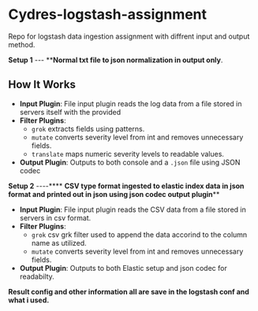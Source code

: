 # Cydres-logstash-assignment
Repo for logstash data ingestion assignment with diffrent input and output method.

**Setup 1** --- ****Normal txt file to json normalization in output only**.

## How It Works
- **Input Plugin**: File input plugin reads the log data from a file stored in servers itself with the provided 
- **Filter Plugins**:
  - `grok` extracts fields using patterns.
  - `mutate` converts severity level from int and removes unnecessary fields.
  - `translate` maps numeric severity levels to readable values.
- **Output Plugin**: Outputs to both console and a `.json` file using JSON codec

**Setup 2**  ----**** **CSV type format ingested to elastic index data in json format and printed out in json using json codec output plugin****
- **Input Plugin**: File input plugin reads the CSV data from a file stored in servers in csv format. 
- **Filter Plugins**:
  - `grok` csv grk filter used to append the data accorind to the column name as utilized.
  - `mutate` converts severity level from int and removes unnecessary fields.
- **Output Plugin**: Outputs to both Elastic setup and json codec for readabilty.

**Result config and other information all are save in the logstash conf and what i used.**
